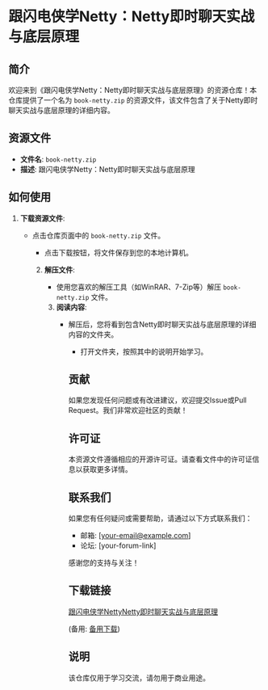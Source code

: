 # 跟闪电侠学Netty：Netty即时聊天实战与底层原理

## 简介

欢迎来到《跟闪电侠学Netty：Netty即时聊天实战与底层原理》的资源仓库！本仓库提供了一个名为 `book-netty.zip` 的资源文件，该文件包含了关于Netty即时聊天实战与底层原理的详细内容。

## 资源文件

- **文件名**: `book-netty.zip`
- **描述**: 跟闪电侠学Netty：Netty即时聊天实战与底层原理

## 如何使用

1. **下载资源文件**:
   - 点击仓库页面中的 `book-netty.zip` 文件。
      - 点击下载按钮，将文件保存到您的本地计算机。

      2. **解压文件**:
         - 使用您喜欢的解压工具（如WinRAR、7-Zip等）解压 `book-netty.zip` 文件。

         3. **阅读内容**:
            - 解压后，您将看到包含Netty即时聊天实战与底层原理的详细内容的文件夹。
               - 打开文件夹，按照其中的说明开始学习。

               ## 贡献

               如果您发现任何问题或有改进建议，欢迎提交Issue或Pull Request。我们非常欢迎社区的贡献！

               ## 许可证

               本资源文件遵循相应的开源许可证。请查看文件中的许可证信息以获取更多详情。

               ## 联系我们

               如果您有任何疑问或需要帮助，请通过以下方式联系我们：

               - 邮箱: [your-email@example.com]
               - 论坛: [your-forum-link]

               感谢您的支持与关注！

               ## 下载链接
               [跟闪电侠学NettyNetty即时聊天实战与底层原理](https://pan.quark.cn/s/2ed78266dfae) 

               (备用: [备用下载](https://pan.baidu.com/s/1WTSbjLB3XXub6IbVBY8Ekw?pwd=1234))

               ## 说明

               该仓库仅用于学习交流，请勿用于商业用途。
